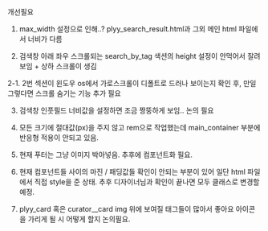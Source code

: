 개선필요
1. max_width 설정으로 인해..? plyy_search_result.html과 그외 메인 html 파일에서 너비가 다름

2. 검색창 아래 좌우 스크롤되는 search_by_tag 색션의 height 설정이 안먹어서 잘려보임 + 상하 스크롤이 생김

2-1. 2번 섹션이 윈도우 os에서 가로스크롤이 디폴트로 드러나 보이는지 확인 후, 만일 그렇다면 스크롤 숨기는 기능 추가 필요

3. 검색창 인풋필드 너비값을 설정하면 조금 짱뚱하게 보임.. 논의 필요

4. 모든 크기에 절대값(px)을 주지 않고 rem으로 작업했는데 main_container 부분에 반응형 적용이 안되고 있음. 

5. 현재 푸터는 그냥 이미지 박아넣음. 추후에 컴포넌트화 필요.

6. 현재 컴포넌트들 사이의 마진 / 패딩값들 확인이 안되는 부분이 있어 일단 html 파일에서 직접 style을 준 상태. 추후 디자이너님과 확인이 끝나면 모두 클래스로 변경할 예정.

7. plyy_card 혹은 curator__card img 위에 보여질 태그들이 많아서 좋아요 아이콘을 가리게 될 시 어떻게 할지 논의필요.

